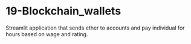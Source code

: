# 19-Blockchain_wallets
Streamlit application that sends ether to accounts and pay individual for hours based on wage and rating.
